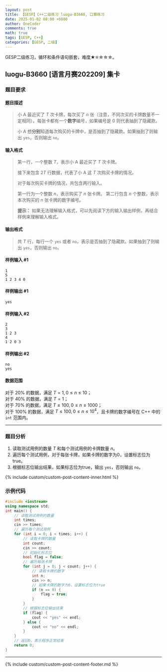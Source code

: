 ```yaml
---
layout: post
title: 【GESP】C++二级练习 luogu-B3660, 口算练习
date: 2025-01-02 08:00 +0800
author: OneCoder
comments: true
math: true
tags: [GESP, C++]
categories: [GESP, 二级]
---
```

GESP二级练习，循环和条件语句嵌套，难度★✮☆☆☆。

<!--more-->

## luogu-B3660 [语言月赛202209] 集卡

### 题目要求

#### 题目描述

>小 A 最近买了 $T$ 次卡牌，每次买了 $n$ 张（注意，不同次买的卡牌数量不一定相同）。每张卡都有一个**数字**编号，如果编号是 0 则代表抽到了隐藏款。
>
>小 A 想**分别**知道每次购买的卡牌中，是否抽到了隐藏款。如果抽到了则输出 `yes`，否则输出 `no`。

#### 输入格式

>第一行，一个整数 $T$，表示小 A 最近买了 $T$ 次卡牌。
>
>接下来包含 $2T$ 行数据，代表了小 A 这 $T$ 次购买卡牌的情况。
>
>对于每次购买卡牌的情况，共包含两行输入。
>
>第一行为一个整数 $n$，表示购买了 $n$ 张卡牌。
>第二行包含 $n$ 个整数，表示本次购买的 $n$ 张卡牌的数字编号。
>
>**提示：** 如果无法理解输入格式，可以先阅读下方的输入输出样例，再结合样例来理解输入格式。

#### 输出格式

>共 $T$ 行，每行一个 `yes` 或者 `no`，表示是否抽到了隐藏款。如果抽到了则输出 `yes`，否则输出 `no`。

#### 样例输入 #1

```console
1
5
1 2 3 4 0
```

#### 样例输出 #1

```console
yes
```

#### 样例输入 #2

```console
2
3
1 2 3
4
1 2 0 3
```

#### 样例输出 #2

```console
no
yes
```

#### 数据范围

对于 $20\%$ 的数据，满足 $T=1,0\le n\le 10$；  
对于 $40\%$ 的数据，满足 $T=1$；  
对于 $70\%$ 的数据，满足 $T\le 100,0\le n\le 1000$；  
对于 $100\%$ 的数据，满足 $T\le 100,0\le n \le 10^4$，且卡牌的数字编号在 C++ 中的 `int` 范围内。

---

### 题目分析

1. 读取测试用例的数量 $T$ 和每个测试用例的卡牌数量 $n$。
2. 遍历每个测试用例，对于每张卡牌，如果卡牌的数字为0，设置标志位为true。
3. 根据标志位输出结果，如果标志位为true，输出 `yes`，否则输出 `no`。

{% include custom/custom-post-content-inner.html %}

### 示例代码

```cpp
#include <iostream>
using namespace std;
int main() {
    // 读取测试用例的数量
    int times;
    cin >> times;
    // 遍历每个测试用例
    for (int i = 0; i < times; i++) {
        // 读取卡牌的数量
        int count;
        cin >> count;
        // 初始化标志位
        bool flag = false;
        // 遍历每张卡牌
        for (int j = 0; j < count; j++) {
            // 读取卡牌的数字
            int n;
            cin >> n;
            // 如果卡牌的数字为0，设置标志位为true
            if (n == 0) {
                flag = true;
            }
        }
        // 根据标志位输出结果
        if (flag) {
            cout << "yes" << endl;
        } else {
            cout << "no" << endl;
        }
    }
    // 返回0，表示程序正常结束
    return 0;
}
```

---

{% include custom/custom-post-content-footer.md %}
